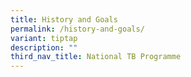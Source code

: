 ```yaml
---
title: History and Goals
permalink: /history-and-goals/
variant: tiptap
description: ""
third_nav_title: National TB Programme
---
```

